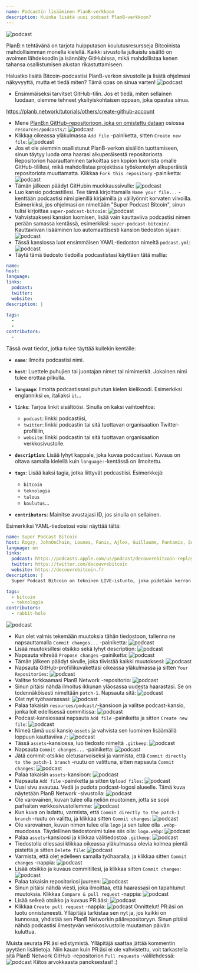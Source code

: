 ```yaml
---
name: Podcastin lisääminen PlanB-verkkoon
description: Kuinka lisätä uusi podcast PlanB-verkkoon?
---
```

![podcast](assets/cover.webp)

PlanB:n tehtävänä on tarjota huipputason koulutusresursseja Bitcoinista mahdollisimman monella kielellä. Kaikki sivustolla julkaistu sisältö on avoimen lähdekoodin ja isännöity GitHubissa, mikä mahdollistaa kenen tahansa osallistumisen alustan rikastuttamiseen.

Haluatko lisätä Bitcoin-podcastisi PlanB-verkon sivustolle ja lisätä ohjelmasi näkyvyyttä, mutta et tiedä miten? Tämä opas on sinua varten!
![podcast](assets/01.webp)
- Ensimmäiseksi tarvitset GitHub-tilin. Jos et tiedä, miten sellainen luodaan, olemme tehneet yksityiskohtaisen oppaan, joka opastaa sinua.

https://planb.network/tutorials/others/create-github-account


- Mene [PlanB:n GitHub-repositorioon, joka on omistettu dataan](https://github.com/DecouvreBitcoin/sovereign-university-data/tree/dev/resources/podcasts) osiossa `resources/podcasts/`:
![podcast](assets/02.webp)
- Klikkaa oikeassa yläkulmassa `Add file` -painiketta, sitten `Create new file`:
![podcast](assets/03.webp)
- Jos et ole aiemmin osallistunut PlanB-verkon sisällön tuottamiseen, sinun täytyy luoda oma haarasi alkuperäisestä repositoriosta. Repositorion haarauttaminen tarkoittaa sen kopion luomista omalle GitHub-tilillesi, mikä mahdollistaa projektissa työskentelyn alkuperäistä repositoriota muuttamatta. Klikkaa `Fork this repository` -painiketta:
![podcast](assets/04.webp)
- Tämän jälkeen päädyt GitHubin muokkaussivulle:
![podcast](assets/05.webp)
- Luo kansio podcastillesi. Tee tämä kirjoittamalla `Name your file...` -kenttään podcastisi nimi pienillä kirjaimilla ja välilyönnit korvaten viivoilla. Esimerkiksi, jos ohjelmasi on nimeltään "Super Podcast Bitcoin", sinun tulisi kirjoittaa `super-podcast-bitcoin`:
![podcast](assets/06.webp)
- Vahvistaaksesi kansion luomisen, lisää vain kauttaviiva podcastisi nimen perään samassa kentässä, esimerkiksi: `super-podcast-bitcoin/`. Kauttaviivan lisääminen luo automaattisesti kansion tiedoston sijaan:
![podcast](assets/07.webp)
- Tässä kansiossa luot ensimmäisen YAML-tiedoston nimeltä `podcast.yml`:
![podcast](assets/08.webp)
- Täytä tämä tiedosto tiedoilla podcastistasi käyttäen tätä mallia:

```yaml
name: 
host: 
language: 
links:
  podcast: 
  twitter: 
  website: 
description: |
  
tags:
  - 
  - 
contributors:
  - 
```

Tässä ovat tiedot, jotka tulee täyttää kullekin kentälle:

- **`name`**: Ilmoita podcastisi nimi.
- **`host`**: Luettele puhujien tai juontajan nimet tai nimimerkit. Jokainen nimi tulee erottaa pilkulla.
- **`language`**: Ilmoita podcastissasi puhutun kielen kielikoodi. Esimerkiksi englanniksi `en`, italiaksi `it`...

- **`links`**: Tarjoa linkit sisältöösi. Sinulla on kaksi vaihtoehtoa:
	- `podcast`: linkki podcastiisi,
	- `twitter`: linkki podcastin tai sitä tuottavan organisaation Twitter-profiiliin,
	- `website`: linkki podcastin tai sitä tuottavan organisaation verkkosivustolle.
- **`description`**: Lisää lyhyt kappale, joka kuvaa podcastiasi. Kuvaus on oltava samalla kielellä kuin `language:`-kentässä on ilmoitettu.
- **`tags`**: Lisää kaksi tagia, jotka liittyvät podcastiisi. Esimerkkejä:
    - `bitcoin`
    - `teknologia`
    - `talous`
    - `koulutus`...

- **`contributors`**: Mainitse avustajasi ID, jos sinulla on sellainen.

Esimerkiksi YAML-tiedostosi voisi näyttää tältä:

```yaml
name: Super Podcast Bitcoin
host: Rogzy, JohnOnChain, Lounes, Fanis, Ajlex, Guillaume, Pantamis, Sosthene, Loic
language: en
links:
  podcast: https://podcasts.apple.com/us/podcast/decouvrebitcoin-replay/id1693844092
  twitter: https://twitter.com/decouvrebitcoin
  website: https://decouvrebitcoin.fr
description: |
  Super Podcast Bitcoin on tekninen LIVE-istunto, joka pidetään kerran viikossa Twitterissä syventymään Bitcoin-protokollaan, toisen kerroksen ratkaisuihin ja kaikkeen, mikä hämmästyttää. Isäntämme Lounes, Pantamis, Loïc ja Sosthene vastaavat kysymyksiisi ja tarjoavat maailman teknisimmän shown Bitcoinista.

tags:
  - bitcoin
  - teknologia
contributors:
  - rabbit-hole
```

![podcast](assets/09.webp)

- Kun olet valmis tekemään muutoksia tähän tiedostoon, tallenna ne napsauttamalla `Commit changes...` -painiketta:
![podcast](assets/10.webp)
- Lisää muutoksillesi otsikko sekä lyhyt description:
![podcast](assets/11.webp)
- Napsauta vihreää `Propose changes` -painiketta:
![podcast](assets/12.webp)
- Tämän jälkeen päädyt sivulle, joka tiivistää kaikki muutoksesi:
![podcast](assets/13.webp)
- Napsauta GitHub-profiilikuvakettasi oikeassa yläkulmassa ja sitten `Your Repositories`:
![podcast](assets/14.webp)
- Valitse forkkaamasi PlanB Network -repositorio:
![podcast](assets/15.webp)
- Sinun pitäisi nähdä ilmoitus ikkunan yläosassa uudesta haarastasi. Se on todennäköisesti nimeltään `patch-1`. Napsauta sitä:
![podcast](assets/16.webp)
- Olet nyt työhaarassasi:
![podcast](assets/17.webp)
- Palaa takaisin `resources/podcast/`-kansioon ja valitse podcast-kansio, jonka loit edellisessä commitissa: ![podcast](assets/18.webp)
- Podcast-kansiossasi napsauta `Add file` -painiketta ja sitten `Create new file`:
![podcast](assets/19.webp)
- Nimeä tämä uusi kansio `assets` ja vahvista sen luominen lisäämällä loppuun kauttaviiva `/`:
![podcast](assets/20.webp)
- Tässä `assets`-kansiossa, luo tiedosto nimeltä `.gitkeep`:
![podcast](assets/21.webp)
- Napsauta `Commit changes...` -painiketta:
![podcast](assets/22.webp)
- Jätä commit-otsikko oletusarvoiseksi ja varmista, että `Commit directly to the patch-1 branch` -ruutu on valittuna, sitten napsauta `Commit changes`:
![podcast](assets/23.webp)
- Palaa takaisin `assets`-kansioon:
![podcast](assets/24.webp)
- Napsauta `Add file` -painiketta ja sitten `Upload files`:
![podcast](assets/25.webp)
- Uusi sivu avautuu. Vedä ja pudota podcast-logosi alueelle. Tämä kuva näytetään PlanB Network -sivustolla: ![podcast](assets/26.webp)
- Ole varovainen, kuvan tulee olla neliön muotoinen, jotta se sopii parhaiten verkkosivustollemme:
![podcast](assets/27.webp)
- Kun kuva on ladattu, varmista, että `Commit directly to the patch-1 branch` -ruutu on valittu, ja klikkaa sitten `Commit changes`:
![podcast](assets/28.webp)
- Ole varovainen, kuvan nimen tulee olla `logo` ja sen tulee olla `.webp`-muodossa. Täydellinen tiedostonimi tulee siis olla: `logo.webp`:
![podcast](assets/29.webp)
- Palaa `assets`-kansioosi ja klikkaa välitiedostoa `.gitkeep`:
![podcast](assets/30.webp)
- Tiedostolla ollessasi klikkaa oikeassa yläkulmassa olevia kolmea pientä pistettä ja sitten `Delete file`:
![podcast](assets/31.webp)
- Varmista, että olet edelleen samalla työhaaralla, ja klikkaa sitten `Commit changes` -nappia:
![podcast](assets/32.webp)
- Lisää otsikko ja kuvaus commitillesi, ja klikkaa sitten `Commit changes`:
![podcast](assets/33.webp)
- Palaa takaisin repositoriosi juureen:
![podcast](assets/34.webp)
- Sinun pitäisi nähdä viesti, joka ilmoittaa, että haarassasi on tapahtunut muutoksia. Klikkaa `Compare & pull request` -nappia:
![podcast](assets/35.webp)
- Lisää selkeä otsikko ja kuvaus PR:ääsi:
![podcast](assets/36.webp)
- Klikkaa `Create pull request` -nappia:
![podcast](assets/37.webp)
Onnittelut! PR:äsi on luotu onnistuneesti. Ylläpitäjä tarkistaa sen nyt ja, jos kaikki on kunnossa, yhdistää sen PlanB Networkin päärepositoryyn. Sinun pitäisi nähdä podcastisi ilmestyvän verkkosivustolle muutaman päivän kuluttua.

Muista seurata PR:äsi edistymistä. Ylläpitäjä saattaa jättää kommentin pyytäen lisätietoja. Niin kauan kuin PR:äsi ei ole vahvistettu, voit tarkastella sitä PlanB Network GitHub -repositorion `Pull requests` -välilehdessä:
![podcast](assets/38.webp)
Kiitos arvokkaasta panoksestasi! :)